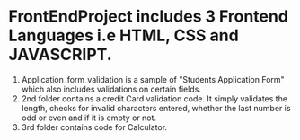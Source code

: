 # FrontEndProject includes 3 Frontend Languages i.e HTML, CSS and JAVASCRIPT. 
1) Application_form_validation is a sample of "Students Application Form" which also includes validations on certain fields. 
2) 2nd folder contains a credit Card validation code. It simply validates the length, checks for invalid characters entered, whether the last number is odd or even and if it is empty or not.  
3) 3rd folder contains code for Calculator. 
